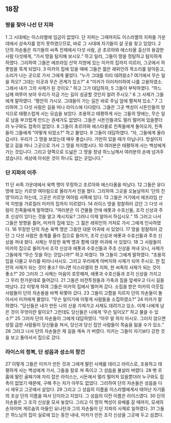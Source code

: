 ## 18장
### 땅을 찾아 나선 단 지파
1 그 시대에는 이스라엘에 임금이 없었다. 단 지파는 그때까지도 이스라엘의 지파들 가운데에서 상속지를 얻지 못하였으므로, 바로 그 시대에 자기들이 살 곳을 찾고 있었다.
2 단의 자손들은 자기들의 씨족 전체에서 다섯 사람, 곧 초르아와 에스타올 출신의 용감한 사람 다섯에게, “가서 땅을 탐지해 보시오.” 하고 일러, 그들이 땅을 정탐하고 탐지하게 하였다. 그리하여 그들은 에프라임 산악 지방에 있는 미카의 집까지 이르러, 그곳에서 하룻밤을 묵게 되었다.
3 미카의 집에 있을 때에 그들은 젊은 레위인의 목소리를 알아듣고, 소리가 나는 곳으로 가서 그에게 물었다. “누가 그대를 이리 데려왔소? 여기에서 무슨 일을 하오? 그대는 이곳과 무슨 관계가 있소?”
4 “미카가 이러저러하여 나를 고용하였소. 그래서 내가 그의 사제가 된 것이오.” 하고 그가 대답하자,
5 그들이 부탁하였다. “하느님께 여쭈어 보아 우리가 지금 가는 길이 성공할 것인지 알려 주시오.”
6 그 사제가 그들에게 말하였다. “평안히 가시오. 그대들이 가는 길은 바로 주님 앞에 펼쳐져 있소.”
7 그리하여 그 다섯 사람은 길을 떠나 라이스에 다다랐다. 그들은 그곳 백성이 시돈인들의 방식으로 태평스럽게 사는 모습을 보았다. 조용하고 태평하게 사는 그들의 땅에는, 무슨 일로 남을 부끄럽게 만드는 권세가도 없었다. 그들은 시돈인들과도 멀리 떨어져 있을뿐더러 누구와도 접촉이 없었다.
8 그들이 초르아와 에스타올로 친족들에게 돌아오자, 친족들이 그들에게 “어떻게 되었소?” 하고 물었다.
9 그들이 대답하였다. “자, 그들에게 올라갑시다. 우리가 그 땅을 보았는데 매우 좋습니다. 가만히 있을 때가 아닙니다. 망설이지 말고 길을 떠나 그곳으로 가서 그 땅을 차지합시다.
10 여러분은 태평하게 사는 백성에게 가는 것입니다. 그리고 양쪽으로 드넓은 그 땅을 정녕 하느님께서 여러분의 손에 넘겨주셨습니다. 세상에 아쉬운 것이 하나도 없는 곳입니다.”
### 단 지파의 이주
11 단 씨족 가운데에서 육백 명이 무장하고 초르아와 에스타올을 떠났다.
12 그들은 유다 땅에 있는 키르얏 여아림으로 올라가서 진을 쳤다. 그리하여 그곳을 오늘날까지 ‘단의 진영’이라고 하는데, 그곳은 키르얏 여아림 서쪽에 있다.
13 그들은 거기에서 에프라임 산악 지방을 가로질러 미카의 집까지 이르렀다.
14 라이스 땅을 정찰하러 갔던 그 다섯 사람이 친족들에게 말하였다. “여러분은 이 건물들 안에 에폿과 수호신들, 조각 신상과 주조 신상이 있다는 것을 알고 계시지요? 그러니 이제 알아서 하십시오.”
15 그러고 나서 그들은 방향을 틀어, 미카의 집에 있는 그 젊은 레위인의 거처로 가서 그에게 인사하였다.
16 무장한 단의 자손 육백 명은 그동안 대문 어귀에 서 있었다.
17 땅을 정찰하러 갔던 그 다섯 사람은 층계를 올라 집으로 들어가, 조각 신상과 에폿과 수호신들과 주조 신상을 꺼내 왔다. 사제는 무장한 육백 명과 함께 대문 어귀에 서 있었다.
18 그 사람들이 미카의 집으로 들어가서 조각 신상과 에폿과 수호신들과 주조 신상을 꺼내 오니, 사제가 그들에게 “무슨 짓을 하는 것입니까?” 하고 따졌다.
19 그들이 그에게 말하였다. “조용히 입을 다물고 우리를 따라나서시오. 그리고 우리에게 아버지와 사제가 되어 주시오. 한 집안의 사제가 되는 것이 좋소? 아니면 이스라엘의 한 지파, 한 씨족의 사제가 되는 것이 좋소?”
20 그러자 그 사제는 마음이 흐뭇해져, 에폿과 수호신들과 조각 신상을 가지고 그 무리 한가운데로 들어갔다.
21 그들은 비전투원들과 가축과 짐을 앞세우고 다시 길을 떠났다.
22 이렇게 하여 그들은 미카의 집에서 멀어져 갔다. 소집을 받은 미카의 이웃집 사람들이 단의 자손들을 바짝 뒤쫓아 갔다.
23 그들이 고함을 지르자 단의 자손들이 돌아서서 미카에게 물었다. “무슨 일이기에 이렇게 사람들을 소집하였소?”
24 미카가 말하였다. “당신들은 내가 만든 나의 신을 가져가고 사제도 데려가고 있소. 이제 나에게 남은 것이 무엇이란 말이오? 그런데도 당신들은 나에게 ‘무슨 일이오?’ 하고 물을 수 있소?”
25 그러자 단의 자손들이 그에게 대답하였다. “아무 말 하지 마시오. 그러지 않으면 성질 급한 사람들이 당신들을 쳐서, 당신과 당신 집안 사람들이 목숨을 잃을 수가 있소.”
26 그러고 나서 단의 자손들은 제 길을 계속 가 버렸다. 미카는 그들이 자기보다 강한 것을 보고 돌아서서 집으로 갔다.
### 라이스의 정복, 단 성읍과 성소의 창건
27 이렇게 그들은 미카가 만든 것과 그에게 딸린 사제를 데리고 라이스로, 조용하고 태평하게 사는 백성에게 가서, 그들을 칼로 쳐 죽이고 그 성읍을 불살라 버렸다.
28 벳 르홉에 딸린 골짜기에 자리 잡은 라이스는, 시돈에서 멀리 떨어져 있을뿐더러 누구와도 접촉이 없었기 때문에, 구해 주는 자가 아무도 없었다. 그리하여 단의 자손들은 성읍을 다시 세우고 그곳에서 살았다.
29 그리고 그 성읍의 이름을 이스라엘에게서 태어난 자기들의 조상 단의 이름을 따서 단이라고 지었다. 그 성읍의 이전 이름은 라이스였다.
30 단의 자손들은 그 조각 신상을 모셔 놓았다. 그리고 이 땅의 백성이 유배를 갈 때까지, 모세의 손자이며 게르솜의 아들인 요나탄과 그의 자손들이 단 지파의 사제로 일하였다.
31 그들은 하느님의 집이 실로에 있는 동안 내내, 미카가 만든 조각 신상을 그곳에 두고 섬겼다.
